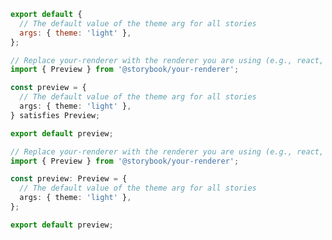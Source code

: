 ```js filename=".storybook/preview.js" renderer="common" language="js"
export default {
  // The default value of the theme arg for all stories
  args: { theme: 'light' },
};
```

```ts filename=".storybook/preview.ts" renderer="common" language="ts-4-9"
// Replace your-renderer with the renderer you are using (e.g., react, vue3, angular, etc.)
import { Preview } from '@storybook/your-renderer';

const preview = {
  // The default value of the theme arg for all stories
  args: { theme: 'light' },
} satisfies Preview;

export default preview;
```

```ts filename=".storybook/preview.ts" renderer="common" language="ts"
// Replace your-renderer with the renderer you are using (e.g., react, vue3, angular, etc.)
import { Preview } from '@storybook/your-renderer';

const preview: Preview = {
  // The default value of the theme arg for all stories
  args: { theme: 'light' },
};

export default preview;
```
